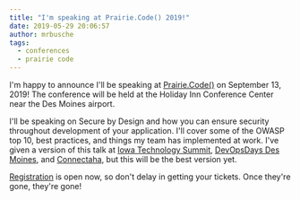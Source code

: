 ```yaml
---
title: "I'm speaking at Prairie.Code() 2019!"
date: 2019-05-29 20:06:57
author: mrbusche
tags:
  - conferences
  - prairie code
---
```


I'm happy to announce I'll be speaking at [Prairie.Code()](https://prairiecode.amegala.com/) on September 13, 2019! The conference will be held at the Holiday Inn Conference Center near the Des Moines airport.

I'll be speaking on Secure by Design and how you can ensure security throughout development of your application. I'll cover some of the OWASP top 10, best practices, and things my team has implemented at work. I've given a version of this talk at [Iowa Technology Summit](https://www.technologyiowa.org/), [DevOpsDays Des Moines](https://devopsdays.org/events/2018-des-moines/welcome/), and [Connectaha](https://connectaha.com/), but this will be the best version yet.

[Registration](https://prairiecode.amegala.com/Registration/Pricing) is open now, so don't delay in getting your tickets. Once they're gone, they're gone!
